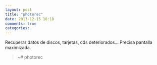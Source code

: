 ```yaml
---
layout: post
title: "photorec"
date: 2013-12-15 18:18
comments: true
categories: 
---
```

Recuperar datos de discos, tarjetas, cds deteriorados... Precisa pantalla maximizada.

>~# photorec


